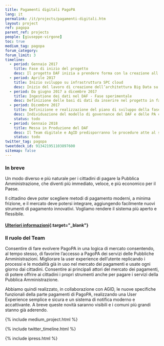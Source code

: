 ```yaml
---
title: Pagamenti digitali PagoPA
lang: it
permalink: /it/projects/pagamenti-digitali.htm
layout: project
ref: pagopa
parent_ref: projects
people: [giuseppe-virgone]
toc: true
medium_tag: pagopa
forum_category:
forum_limit: 3
timeline:
  - period: Gennaio 2017
    title: Fase di inizio del progetto
    desc: Il progetto DAF inizia a prendere forma con la creazione all’interno del TEAM del gruppo di lavoro sui dati
  - period: Aprile 2017
    title: Inizio sviluppo su infrastruttura SPC cloud
    desc: Inizio del lavoro di creazione dell’architettura Big Data su cloud SPC lotto 1. Apertura delle repositories come software open source scaricabili al link github.com/teamdigitale/daf
  - period: Da giugno 2017 a dicembre 2017
    title: Ingestione dei dati nel DAF - Fase sperimentale
    desc: Definizione delle basi di dati da inserire nel progetto in fase sperimentale e messa in esercizio delle procedure di estrazione e ingestione. Definizione dei rapporti tra il gestore del DAF e le PA aderenti all’iniziativa.
  - period: Dicembre 2017
    title: Definizione e realizzazione del piano di sviluppo della fase di sperimentazione del Data & Analytics Framework
    desc: Individuazione del modello di governance del DAF e delle PA che faranno parte della fase di sperimentazione. Definizione dell’architettura della piattaforma e della sua roadmap di evoluzione. Definizione dei casi d’uso per lo sviluppo di servizi per Pubbliche amministrazioni, cittadini e imprese.
    status: todo
  - period: Gennaio 2018
    title: Messa in Produzione del DAF
    desc: Il Team digitale e AgID predisporranno le procedure atte al subentro del futuro owner del DAF che gestirà l’operatività e l’evoluzione del progetto. L’owner del DAF curerà le interazioni con le PA per definire piani di inclusione delle relative basi di dati e casi d’uso. Le PA di volta in volta coinvolte definiranno le modalità di ingestione dei dati e utilizzo del DAF consone alle proprie attività.
    status: todo
twitter_tag: pagopa
tweetdeck_id: 913421951103897600
sitemap: false
---
```


### In breve

Un modo diverso e più naturale per i cittadini di pagare la Pubblica Amministrazione, che diventi più immediato, veloce, e più economico per il Paese. 

Il cittadino deve poter scegliere metodi di pagamento moderni, a minima frizione, e il mercato deve potersi integrare, aggiungendo facilmente nuovi strumenti di pagamento innovativi. Vogliamo rendere il sistema più aperto e flessibile.

#### [Ulteriori informazioni](https://developers.italia.it/it/pagopa/){:target="_blank"}

### Il ruolo del Team

Consentire di fare evolvere PagoPA in una logica di mercato consentendo, al tempo stesso, di favorire l’accesso a PagoPA dei servizi delle Pubbliche Amministrazioni.
Migliorare la user experience dell’utente replicando i processi e le modalità già in uso nel mercato dei pagamenti e usate ogni giorno dai cittadini.
Consentire ai principali attori del mercato dei pagamenti, di potere offrire ai cittadini i propri strumenti anche per pagare i servizi della Pubblica Amministrazione. 

Abbiamo quindi realizzato, in collaborazione con AGID,  le nuove specifiche funzionali della parte pagamenti di PagoPA, realizzando una User Experience semplice e sicura  e un sistema di notifica moderno e accattivante.
A breve queste novità saranno visibili e i comuni più grandi stanno già aderendo.


{% include medium_project.html %}


{% include twitter_timeline.html %}


{% include ipress.html %}
<div id="content-ipress" data-key="01e87bed-f52e-4d6d-af32-c4ea59fd300a" data-lang="it" data-size="100" data-tag="3"></div>
<script type="text/javascript" src="/js/ipress.js"></script>


